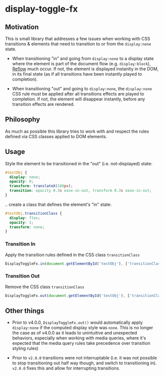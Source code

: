# display-toggle-fx

## Motivation

This is small library that addresses a few issues when working with CSS transitions & elements that need to transition to or from the `display:none` state.

- When transitioning "in" and going from `display:none` to a display state where the element is part of the document flow (e.g. `display:block`), [Reflow](https://developer.mozilla.org/en-US/docs/Glossary/Reflow) much occur. If not, the element is displayed instanlty in the DOM, in its final state (as if all transitions have been instantly played to completion). 

- When transitioning "out" and going to `display:none`, the `display:none` CSS rule must be applied after all transitions effects are played to completion. If not, the element will disappear instantly, before any transition effects are rendered.

## Philosophy

As much as possible this library tries to work with and respect the rules defined via CSS classes applied to DOM elements.

## Usage

Style the element to be transitioned in the "out" (i.e. not-displayed) state:

```css
#testObj {
  display: none;
  opacity: 0;
  transform: translateX(100px);
  transition: opacity 0.3s ease-in-out, transform 0.3s ease-in-out;
}
```

.. create a class that defines the element's "in" state:

```css
#testObj.transitionClass {
  display: flex;
  opacity: 1;
  transform: none;   
}
```

### Transition In
Apply the transition rules defined in the CSS class `transitionClass`

```javascript
DisplayToggleFx.in(document.getElementById('testObj'), ['transitionClass']);
```

### Transition Out
Remove the CSS class `transitionClass`

```javascript
DisplayToggleFx.out(document.getElementById('testObj'), ['transitionClass']);
```

## Other things
- Prior to v4.0.0, `DisplayToggleFx.out()` would automatically apply `display:none` if the computed display style was `none`. This is no longer the case as of v4.0.0 as it leads to unintuitive and unexpected behaviors, especially when working with media queries, where it's expected that the media query rules take precedence over transition styling rules)

- Prior to `v2.0.0` transitions were not interruptable (i.e. it was not possible to stop transitioning out half way though, and switch to transitioning in). `v2.0.0` fixes this and allow for interrupting transitions.
